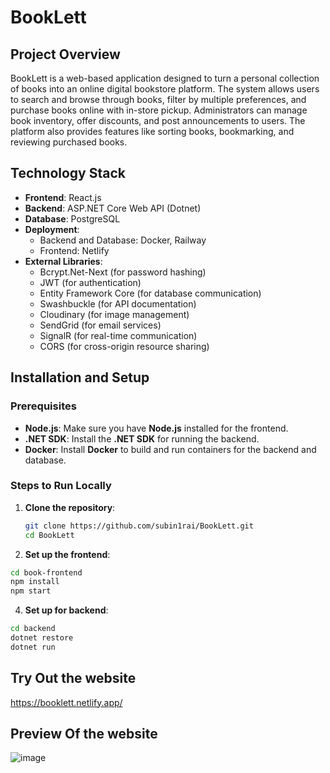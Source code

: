 # BookLett

## Project Overview
BookLett is a web-based application designed to turn a personal collection of books into an online digital bookstore platform. The system allows users to search and browse through books, filter by multiple preferences, and purchase books online with in-store pickup. Administrators can manage book inventory, offer discounts, and post announcements to users. The platform also provides features like sorting books, bookmarking, and reviewing purchased books.

## Technology Stack
- **Frontend**: React.js
- **Backend**: ASP.NET Core Web API (Dotnet)
- **Database**: PostgreSQL
- **Deployment**: 
  - Backend and Database: Docker, Railway
  - Frontend: Netlify
- **External Libraries**: 
  - Bcrypt.Net-Next (for password hashing)
  - JWT (for authentication)
  - Entity Framework Core (for database communication)
  - Swashbuckle (for API documentation)
  - Cloudinary (for image management)
  - SendGrid (for email services)
  - SignalR (for real-time communication)
  - CORS (for cross-origin resource sharing)

## Installation and Setup

### Prerequisites
- **Node.js**: Make sure you have **Node.js** installed for the frontend.
- **.NET SDK**: Install the **.NET SDK** for running the backend.
- **Docker**: Install **Docker** to build and run containers for the backend and database.

### Steps to Run Locally

1. **Clone the repository**:
   ```bash
   git clone https://github.com/subin1rai/BookLett.git
   cd BookLett

2. **Set up the frontend**:
  ```bash
  cd book-frontend
  npm install
  npm start
```

4. **Set up for backend**:
  ```bash
  cd backend
  dotnet restore
  dotnet run
```

## Try Out the website
https://booklett.netlify.app/


## Preview Of the website
![image](https://github.com/user-attachments/assets/79473368-0cbc-4aa8-9eb4-6b09a078774d)

